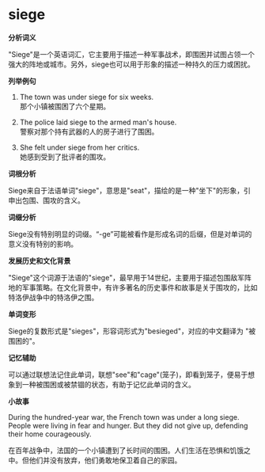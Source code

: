 # siege

**分析词义**

  

"Siege"是一个英语词汇，它主要用于描述一种军事战术，即围困并试图占领一个强大的阵地或城市。另外，siege也可以用于形象的描述一种持久的压力或困扰。

  

**列举例句**

  

1.  The town was under siege for six weeks.  
    那个小镇被围困了六个星期。
    
      
    
2.  The police laid siege to the armed man's house.  
    警察对那个持有武器的人的房子进行了围困。
    
      
    
3.  She felt under siege from her critics.  
    她感到受到了批评者的围攻。
    
      
    

  

**词根分析**

  

Siege来自于法语单词"siege"，意思是"seat"，描绘的是一种"坐下"的形象，引申出包围、围攻的含义。

  

**词缀分析**

  

Siege没有特别明显的词缀。“-ge”可能被看作是形成名词的后缀，但是对单词的意义没有特别的影响。

  

**发展历史和文化背景**

  

"Siege"这个词源于法语的"siege"，最早用于14世纪，主要用于描述包围敌军阵地的军事策略。在文化背景中，有许多著名的历史事件和故事是关于围攻的，比如特洛伊战争中的特洛伊之围。

  

**单词变形**

  

Siege的复数形式是"sieges"，形容词形式为"besieged"，对应的中文翻译为 "被围困的"。

  

**记忆辅助**

  

可以通过联想法记住此单词，联想"see"和"cage"(笼子)，即看到笼子，便易于想象到一种被围困或被禁锢的状态，有助于记忆此单词的含义。

  

**小故事**

  

During the hundred-year war, the French town was under a long siege. People were living in fear and hunger. But they did not give up, defending their home courageously.

  

在百年战争中，法国的一个小镇遭到了长时间的围困。人们生活在恐惧和饥饿之中。但他们并没有放弃，他们勇敢地保卫着自己的家园。
